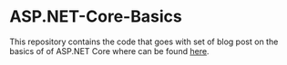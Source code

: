 # ASP.NET-Core-Basics
This repository contains the code that goes with set of blog post on the basics of of ASP.NET Core where can be found [here](http://www.elanderson.net/category/asp-net-core/asp-net-basics/).
